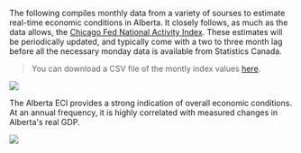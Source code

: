 The following compiles monthly data from a variety of sourses to estimate real-time economic conditions in Alberta. It closely follows, as much as the data allows, the [Chicago Fed National Activity Index](https://www.chicagofed.org/publications/cfnai/index). These estimates will be periodically updated, and typically come with a two to three month lag before all the necessary monday data is available from Statistics Canada. 

> You can download a CSV file of the montly index values [here](https://github.com/trevortombe/alberta_eci/raw/master/ECI_Index_Data.csv). 

![](https://raw.githubusercontent.com/trevortombe/alberta_eci/master/plot.png)

The Alberta ECI provides a strong indication of overall economic conditions. At an annual frequency, it is highly correlated with measured changes in Alberta's real GDP.

![](https://raw.githubusercontent.com/trevortombe/alberta_eci/master/GDPplot.png)
